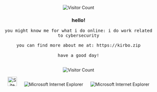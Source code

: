 <div align="center">

![Visitor Count](https://github.com/returnkirbo/returnkirbo/blob/main/a/smile.gif)

### hello!

<samp>
you might know me for what i do online: i do work related to cybersecurity
    <br><br>
you can find more about me at: https://kirbo.zip
</samp>

</div>

<!-- Footer -->
<div align="center">
<br>
<samp>have a good day!<br></samp>
<br>

![Visitor Count](https://profile-counter.glitch.me/bobbytxt/count.svg)

<img src="https://github.com/returnkirbo/returnkirbo/blob/main/a/notepad.gif" alt="Site created with Notepad" height="30" />
<!-- "margin-right: whatever;" -->
<span>&nbsp;&nbsp;&nbsp;&nbsp;</span>  
<img src="https://github.com/returnkirbo/returnkirbo/blob/main/a/ie_logo.gif" alt="Microsoft Internet Explorer" />
<span>&nbsp;&nbsp;&nbsp;&nbsp;</span>  
<img src="https://github.com/returnkirbo/returnkirbo/blob/main/a/noframes.gif" alt="Microsoft Internet Explorer" />

</div>
